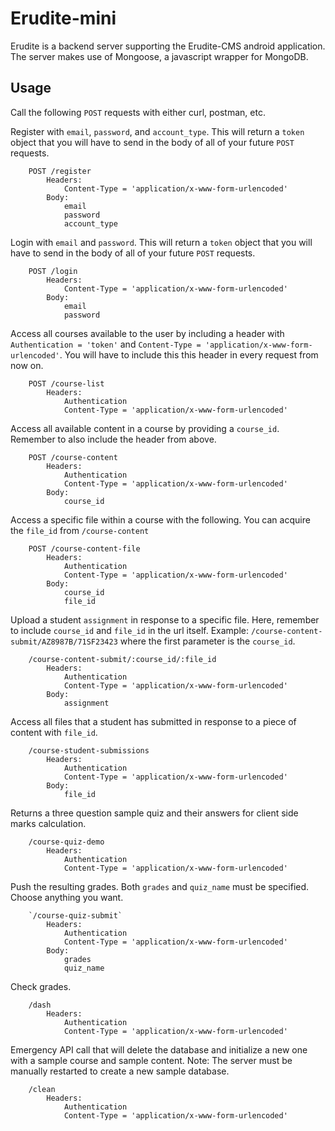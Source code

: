# Erudite-mini
Erudite is a backend server supporting the Erudite-CMS android application. The server makes use of Mongoose, a javascript wrapper for MongoDB.

## Usage
Call the following `POST` requests with either curl, postman, etc.

Register with `email`, `password`, and `account_type`. This will return a `token` object that you will have to send in the body of all of your future `POST` requests.

```
    POST /register
        Headers:
            Content-Type = 'application/x-www-form-urlencoded'
        Body:
            email
            password
            account_type
```
Login with `email` and `password`. This will return a `token` object that you will have to send in the body of all of your future `POST` requests.
```
    POST /login
        Headers:
            Content-Type = 'application/x-www-form-urlencoded'
        Body:
            email
            password
```

Access  all courses available to the user by including a header with `Authentication = 'token'` and `Content-Type = 'application/x-www-form-urlencoded'`. You will have to include this this header in every request from now on.
```
    POST /course-list
        Headers:
            Authentication
            Content-Type = 'application/x-www-form-urlencoded'
```

Access all available content in a course by providing a `course_id`. Remember to also include the header from above.
```
    POST /course-content
        Headers:
            Authentication
            Content-Type = 'application/x-www-form-urlencoded'
        Body:
            course_id
```

Access a specific file within a course with the following. You can acquire the `file_id` from `/course-content`
```
    POST /course-content-file
        Headers:
            Authentication
            Content-Type = 'application/x-www-form-urlencoded'
        Body:
            course_id
            file_id
```

Upload a student `assignment` in response to a specific file. Here, remember to include `course_id` and `file_id` in the url itself. Example: `/course-content-submit/AZ8987B/71SF23423` where the first parameter is the `course_id`.
```
    /course-content-submit/:course_id/:file_id
        Headers:
            Authentication
            Content-Type = 'application/x-www-form-urlencoded'
        Body:
            assignment
```
Access all files that a student has submitted in response to a piece of content with `file_id`.
```
    /course-student-submissions
        Headers:
            Authentication
            Content-Type = 'application/x-www-form-urlencoded'
        Body:
            file_id
```

Returns a three question sample quiz and their answers for client side marks calculation.
```
    /course-quiz-demo
        Headers:
            Authentication
            Content-Type = 'application/x-www-form-urlencoded'
```

Push the resulting grades. Both `grades` and `quiz_name` must be specified. Choose anything you want.
```
    `/course-quiz-submit`
        Headers:
            Authentication
            Content-Type = 'application/x-www-form-urlencoded'
        Body:
            grades
            quiz_name
```

Check grades.
```
    /dash
        Headers:
            Authentication
            Content-Type = 'application/x-www-form-urlencoded'
```

Emergency API call that will delete the database and initialize a new one with a sample course and sample content. Note: The server must be manually restarted to create a new sample database.
```
    /clean
        Headers:
            Authentication
            Content-Type = 'application/x-www-form-urlencoded'
```
